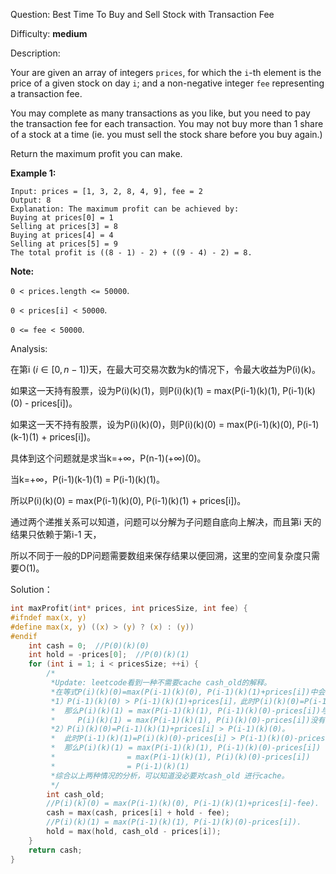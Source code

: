 Question: Best Time To Buy and Sell Stock with Transaction Fee

Difficulty: **medium**

Description:

Your are given an array of integers `prices`, for which the `i`-th element is the price of a given stock on day `i`; and a non-negative integer `fee` representing a transaction fee.

You may complete as many transactions as you like, but you need to pay the transaction fee for each transaction. You may not buy more than 1 share of a stock at a time (ie. you must sell the stock share before you buy again.)

Return the maximum profit you can make.

**Example 1:**

```
Input: prices = [1, 3, 2, 8, 4, 9], fee = 2
Output: 8
Explanation: The maximum profit can be achieved by:
Buying at prices[0] = 1
Selling at prices[3] = 8
Buying at prices[4] = 4
Selling at prices[5] = 9
The total profit is ((8 - 1) - 2) + ((9 - 4) - 2) = 8.
```

**Note:**

`0 < prices.length <= 50000`.

`0 < prices[i] < 50000`.

`0 <= fee < 50000`.



Analysis:

在第i ($i\in[0, n-1]$)天，在最大可交易次数为k的情况下，令最大收益为P(i)(k)。

如果这一天持有股票，设为P(i)(k)(1)，则P(i)(k)(1) = max(P(i-1)(k)(1), P(i-1)(k)(0) - prices[i])。

如果这一天不持有股票，设为P(i)(k)(0)，则P(i)(k)(0) = max(P(i-1)(k)(0), P(i-1)(k-1)(1) + prices[i])。

具体到这个问题就是求当k=+$\infty$，P(n-1)($+\infty$)(0)。

当k=+$\infty$，P(i-1)(k-1)(1) = P(i-1)(k)(1)。

所以P(i)(k)(0) = max(P(i-1)(k)(0), P(i-1)(k)(1) + prices[i])。

通过两个递推关系可以知道，问题可以分解为子问题自底向上解决，而且第i 天的结果只依赖于第i-1 天，

所以不同于一般的DP问题需要数组来保存结果以便回溯，这里的空间复杂度只需要O(1)。



Solution：

```c
int maxProfit(int* prices, int pricesSize, int fee) {
#ifndef max(x, y)
#define max(x, y) ((x) > (y) ? (x) : (y))
#endif
	int cash = 0;  //P(0)(k)(0)
	int hold = -prices[0];  //P(0)(k)(1)
	for (int i = 1; i < pricesSize; ++i) {
        /*
         *Update: leetcode看到一种不需要cache cash_old的解释。
         *在等式P(i)(k)(0)=max(P(i-1)(k)(0), P(i-1)(k)(1)+prices[i])中会出现两种情况。
         *1）P(i-1)(k)(0) > P(i-1)(k)(1)+prices[i]，此时P(i)(k)(0)=P(i-1)(k)(0)。
         *  那么P(i)(k)(1) = max(P(i-1)(k)(1), P(i-1)(k)(0)-prices[i])与
         *     P(i)(k)(1) = max(P(i-1)(k)(1), P(i)(k)(0)-prices[i])没有差别。
         *2）P(i)(k)(0)=P(i-1)(k)(1)+prices[i] > P(i-1)(k)(0)。
         *  此时P(i-1)(k)(1)=P(i)(k)(0)-prices[i] > P(i-1)(k)(0)-prices[i]。
         *  那么P(i)(k)(1) = max(P(i-1)(k)(1), P(i-1)(k)(0)-prices[i])
         *                = max(P(i-1)(k)(1), P(i)(k)(0)-prices[i])
         *                = P(i-1)(k)(1)
         *综合以上两种情况的分析，可以知道没必要对cash_old 进行cache。
         */
        int cash_old;
        //P(i)(k)(0) = max(P(i-1)(k)(0), P(i-1)(k)(1)+prices[i]-fee).
    	cash = max(cash, prices[i] + hold - fee);
        //P(i)(k)(1) = max(P(i-1)(k)(1), P(i-1)(k)(0)-prices[i]).
    	hold = max(hold, cash_old - prices[i]);
	}
	return cash;
}
```